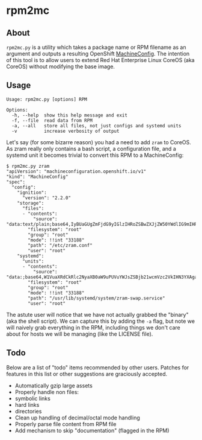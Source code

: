 # rpm2mc

## About

`rpm2mc.py` is a utility which takes a package name or RPM filename as an
argument and outputs a resulting OpenShift [MachineConfig][mco].  The intention
of this tool is to allow users to extend Red Hat Enterprise Linux CoreOS (aka
CoreOS) without modifying the base image.

## Usage

```
Usage: rpm2mc.py [options] RPM

Options:
  -h, --help  show this help message and exit
  -f, --file  read data from RPM
  -a, --all   store all files, not just configs and systemd units
  -v          increase verbosity of output
```

Let's say (for some bizarre reason) you had a need to add `zram` to CoreOS.  As
zram really only contains a bash script, a configuration file, and a systemd
unit it becomes trivial to convert this RPM to a MachineConfig:

```
$ rpm2mc.py zram
"apiVersion": "machineconfiguration.openshift.io/v1"
"kind": "MachineConfig"
"spec":
  "config":
    "ignition":
      "version": "2.2.0"
    "storage":
      "files":
      - "contents":
          "source": "data:text/plain;base64,IyBUaGUgZmFjdG9yIGlzIHRoZSBwZXJjZW50YWdlIG9mIHRvdGFsIHN5c3RlbSBSQU0gdG8gYWxsb2NhdGUgdG8gdGhlIFpSQU0gYmxvY2sgZGV2aWNlKHMpLgpGQUNUT1I9MgoKUFJJT1JJVFk9MTAwMAo="
        "filesystem": "root"
        "group": "root"
        "mode": !!int "33188"
        "path": "/etc/zram.conf"
        "user": "root"
    "systemd":
      "units":
      - "contents":
          "source": "data:;base64,W1VuaXRdCkRlc2NyaXB0aW9uPUVuYWJsZSBjb21wcmVzc2VkIHN3YXAgaW4gbWVtb3J5IHVzaW5nIHpyYW0KRGVmYXVsdERlcGVuZGVuY2llcz1ubwpCZWZvcmU9c3dhcC50YXJnZXQKCltTZXJ2aWNlXQpUeXBlPW9uZXNob3QKUmVtYWluQWZ0ZXJFeGl0PXllcwpUaW1lb3V0U3RhcnRTZWM9MzBzZWMKRXhlY1N0YXJ0PS91c3Ivc2Jpbi96cmFtc3RhcnQKRXhlY1N0b3A9L3Vzci9zYmluL3pyYW1zdG9wCgpbSW5zdGFsbF0KV2FudGVkQnk9c3dhcC50YXJnZXQK"
        "filesystem": "root"
        "group": "root"
        "mode": !!int "33188"
        "path": "/usr/lib/systemd/system/zram-swap.service"
        "user": "root"
```

The astute user will notice that we have not actually grabbed the "binary" (aka
the shell script).  We can capture this by adding the `-a` flag, but note we
will naively grab everything in the RPM, including things we don't care about
for hosts we will be managing (like the LICENSE file).


## Todo

Below are a list of "todo" items recommended by other users.  Patches for
features in this list or other suggestions are graciously accepted.

 - Automatically gzip large assets
 - Properly handle non files:
  - symbolic links
  - hard links
  - directories
 - Clean up handling of decimal/octal mode handling
 - Properly parse file content from RPM file 
 - Add mechanism to skip "documentation" (flagged in the RPM)

[mco]: https://github.com/openshift/machine-config-operator
<!--
vim: ts=2 sw=2 et tw=80
-->
